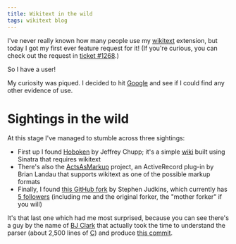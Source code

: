 ```yaml
---
title: Wikitext in the wild
tags: wikitext blog
---
```


I've never really known how many people use my [wikitext](/wiki/wikitext) extension, but today I got my first ever feature request for it! (If you're curious, you can check out the request in [ticket \#1268](/issues/1268).)

So I have a user!

My curiosity was piqued. I decided to hit [Google](/wiki/Google) and see if I could find any other evidence of use.

# Sightings in the wild

At this stage I've managed to stumble across three sightings:

-   First up I found [Hoboken](http://github.com/jchupp/hoboken/tree/master) by Jeffrey Chupp; it's a simple [wiki](/wiki/wiki) built using Sinatra that requires wikitext
-   There's also the [ActsAsMarkup](http://www.viget.com/extend/introducing-actsasmarkup-a-markdown-textile-wikitext-and-rdoc-plugin/) project, an ActiveRecord plug-in by Brian Landau that supports wikitext as one of the possible markup formats
-   Finally, I found [this GitHub fork](http://github.com/stephenjudkins/ruby-wikitext/tree/master) by Stephen Judkins, which currently has [5 followers](http://github.com/stephenjudkins/ruby-wikitext/watchers) (including me and the original forker, the "mother forker" if you will)

It's that last one which had me most surprised, because you can see there's a guy by the name of [BJ Clark](http://github.com/RobotDeathSquad) that actually took the time to understand the parser (about 2,500 lines of [C](/wiki/C)) and produce [this commit](http://github.com/stephenjudkins/ruby-wikitext/commit/e768034b66bebb61c66d5c78d7579b218ecd11e5).

